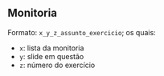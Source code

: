 ## Monitoria

Formato: `x_y_z_assunto_exercicio`; os quais:
  - `x`: lista da monitoria
  - `y`: slide em questão
  - `z`: número do exercício
